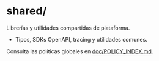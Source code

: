# shared/

Librerías y utilidades compartidas de plataforma.

- Tipos, SDKs OpenAPI, tracing y utilidades comunes.

Consulta las políticas globales en [doc/POLICY_INDEX.md](../../doc/POLICY_INDEX.md).